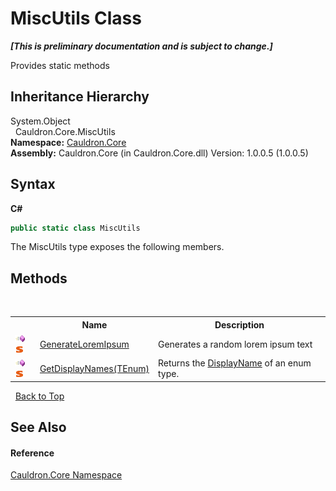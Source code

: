 # MiscUtils Class
 _**\[This is preliminary documentation and is subject to change.\]**_

Provides static methods


## Inheritance Hierarchy
System.Object<br />&nbsp;&nbsp;Cauldron.Core.MiscUtils<br />
**Namespace:**&nbsp;<a href="N_Cauldron_Core">Cauldron.Core</a><br />**Assembly:**&nbsp;Cauldron.Core (in Cauldron.Core.dll) Version: 1.0.0.5 (1.0.0.5)

## Syntax

**C#**<br />
``` C#
public static class MiscUtils
```

The MiscUtils type exposes the following members.


## Methods
&nbsp;<table><tr><th></th><th>Name</th><th>Description</th></tr><tr><td>![Public method](media/pubmethod.gif "Public method")![Static member](media/static.gif "Static member")</td><td><a href="M_Cauldron_Core_MiscUtils_GenerateLoremIpsum">GenerateLoremIpsum</a></td><td>
Generates a random lorem ipsum text</td></tr><tr><td>![Public method](media/pubmethod.gif "Public method")![Static member](media/static.gif "Static member")</td><td><a href="M_Cauldron_Core_MiscUtils_GetDisplayNames__1">GetDisplayNames(TEnum)</a></td><td>
Returns the <a href="P_Cauldron_Core_DisplayNameAttribute_DisplayName">DisplayName</a> of an enum type.</td></tr></table>&nbsp;
<a href="#miscutils-class">Back to Top</a>

## See Also


#### Reference
<a href="N_Cauldron_Core">Cauldron.Core Namespace</a><br />